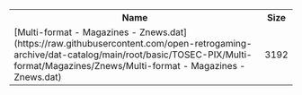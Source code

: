 <table>
<tr><th>Name</th><th>Size</th></tr>
<tr><td>[Multi-format - Magazines - Znews.dat](https://raw.githubusercontent.com/open-retrogaming-archive/dat-catalog/main/root/basic/TOSEC-PIX/Multi-format/Magazines/Znews/Multi-format - Magazines - Znews.dat)</td><td>3192</td></tr>
</table>
